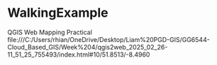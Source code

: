 # WalkingExample
QGIS Web Mapping Practical
file:///C:/Users/rhian/OneDrive/Desktop/Liam%20PGD-GIS/GG6544-Cloud_Based_GIS/Week%204/qgis2web_2025_02_26-11_51_25_755493/index.html#10/51.8513/-8.4960
